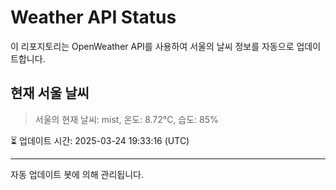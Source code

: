 
# Weather API Status

이 리포지토리는 OpenWeather API를 사용하여 서울의 날씨 정보를 자동으로 업데이트합니다.

## 현재 서울 날씨
> 서울의 현재 날씨: mist, 온도: 8.72°C, 습도: 85%

⏳ 업데이트 시간: 2025-03-24 19:33:16 (UTC)

---
자동 업데이트 봇에 의해 관리됩니다.
